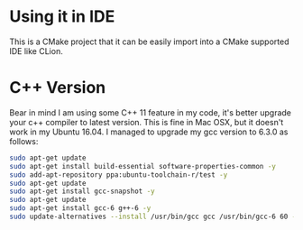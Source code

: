 # Using it in IDE

This is a CMake project that it can be easily import into a CMake supported IDE like CLion.

# C++ Version

Bear in mind I am using some C++ 11 feature in my code, it's better upgrade your c++ compiler to latest version. This is fine in Mac OSX, but it doesn't work in my Ubuntu 16.04. I managed to upgrade my gcc version to 6.3.0 as follows:
```bash
sudo apt-get update
sudo apt-get install build-essential software-properties-common -y
sudo add-apt-repository ppa:ubuntu-toolchain-r/test -y
sudo apt-get update
sudo apt-get install gcc-snapshot -y
sudo apt-get update
sudo apt-get install gcc-6 g++-6 -y
sudo update-alternatives --install /usr/bin/gcc gcc /usr/bin/gcc-6 60 --slave /usr/bin/g++ g++ /usr/bin/g++-6
```
